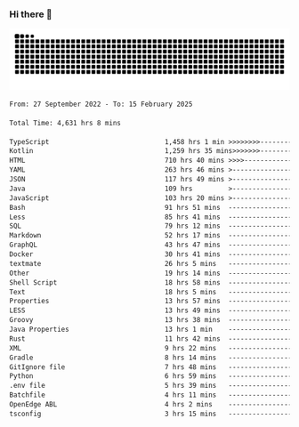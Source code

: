 ### Hi there 👋

<picture>
  <source media="(prefers-color-scheme: dark)" srcset="https://raw.githubusercontent.com/heyline/heyline/output/github-contribution-grid-snake-dark.svg">
  <source media="(prefers-color-scheme: light)" srcset="https://raw.githubusercontent.com/heyline/heyline/output/github-contribution-grid-snake.svg">
  <img alt="github contribution grid snake animation" src="https://raw.githubusercontent.com/heyline/heyline/output/github-contribution-grid-snake.svg">
</picture>

<!--START_SECTION:waka-->

```txt
From: 27 September 2022 - To: 15 February 2025

Total Time: 4,631 hrs 8 mins

TypeScript                             1,458 hrs 1 min >>>>>>>>-----------------   31.48 %
Kotlin                                 1,259 hrs 35 mins>>>>>>>------------------   27.20 %
HTML                                   710 hrs 40 mins >>>>---------------------   15.35 %
YAML                                   263 hrs 46 mins >------------------------   05.70 %
JSON                                   117 hrs 49 mins >------------------------   02.54 %
Java                                   109 hrs         >------------------------   02.35 %
JavaScript                             103 hrs 20 mins >------------------------   02.23 %
Bash                                   91 hrs 51 mins  -------------------------   01.98 %
Less                                   85 hrs 41 mins  -------------------------   01.85 %
SQL                                    79 hrs 12 mins  -------------------------   01.71 %
Markdown                               52 hrs 17 mins  -------------------------   01.13 %
GraphQL                                43 hrs 47 mins  -------------------------   00.95 %
Docker                                 30 hrs 41 mins  -------------------------   00.66 %
textmate                               26 hrs 5 mins   -------------------------   00.56 %
Other                                  19 hrs 14 mins  -------------------------   00.42 %
Shell Script                           18 hrs 58 mins  -------------------------   00.41 %
Text                                   18 hrs 5 mins   -------------------------   00.39 %
Properties                             13 hrs 57 mins  -------------------------   00.30 %
LESS                                   13 hrs 49 mins  -------------------------   00.30 %
Groovy                                 13 hrs 38 mins  -------------------------   00.29 %
Java Properties                        13 hrs 1 min    -------------------------   00.28 %
Rust                                   11 hrs 42 mins  -------------------------   00.25 %
XML                                    9 hrs 22 mins   -------------------------   00.20 %
Gradle                                 8 hrs 14 mins   -------------------------   00.18 %
GitIgnore file                         7 hrs 48 mins   -------------------------   00.17 %
Python                                 6 hrs 59 mins   -------------------------   00.15 %
.env file                              5 hrs 39 mins   -------------------------   00.12 %
Batchfile                              4 hrs 11 mins   -------------------------   00.09 %
OpenEdge ABL                           4 hrs 2 mins    -------------------------   00.09 %
tsconfig                               3 hrs 15 mins   -------------------------   00.07 %
```

<!--END_SECTION:waka-->

